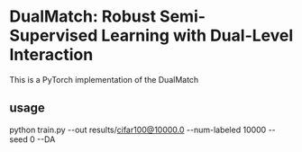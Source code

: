 # DualMatch: Robust Semi-Supervised Learning with Dual-Level Interaction

This is a PyTorch implementation of the DualMatch

## usage
  python train.py --out results/cifar100@10000.0 --num-labeled 10000 --seed 0 --DA
